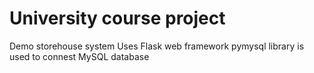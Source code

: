 # University course project
Demo storehouse system
Uses Flask web framework
pymysql library is used to connest MySQL database

